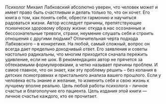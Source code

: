 <!--2024-03-23 16:17:12-->
Психолог Михаил Лабковский абсолютно уверен, что человек может и имеет право быть счастливым и делать только то, что он хочет. Его книга о том, как понять себя, обрести гармонию и научиться радоваться жизни. Автор исследует причины, препятствующие психически здоровому образу жизни: откуда в нас осознанные и бессознательные тревоги, страхи, неумение слушать себя и строить отношения с другими людьми? Отличительная черта подхода Лабковского – в конкретике. На любой, самый сложный, вопрос он всегда дает предельно доходчивый ответ. Его заявления и советы настолько радикальны, что многим приходится сначала пережить удивление, если не шок. В рекомендациях автор не прячется за обтекаемыми формулировками, а четко называет причины проблем. И самое главное, что он знает, как эту проблему решить – без копания в детских психотравмах и пристального анализа вашего прошлого. Если у человека есть знание и желание, то изменить себя и свою жизнь к лучшему вполне реально. Цель любой работы психолога – личное счастье и благополучие его пациента. Цель издания этой книги —личное счастье каждого, кто ее прочитает.